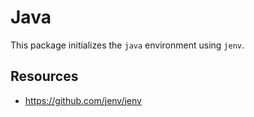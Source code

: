 # Java

This package initializes the `java` environment using `jenv`.

## Resources

- https://github.com/jenv/jenv
